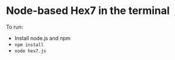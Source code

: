 # Node-based Hex7 in the terminal

To run:

* Install node.js and npm
* `npm install`
* `node hex7.js`
